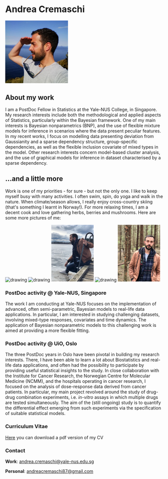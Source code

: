 # Andrea Cremaschi
<img src="MainFig.jpg" alt="drawing" width="200"/>

## About my work
I am a PostDoc Fellow in Statistics at the Yale-NUS College, in Singapore.
My research interests include both the methodological and applied aspects of Statistics,
particularly within the Bayesian framework.
One of my main interests is Bayesian nonparametrics (BNP), and the use of flexible mixture
models for inference in scenarios where the data present peculiar features. In my recent
works, I focus on modelling data presenting deviation from Gaussianity and a sparse
dependency structure, group-specific dependencies, as well as the flexible inclusion covariate of
mixed types in the model. Other research interests concern model-based cluster analysis, and the use of graphical models for inference in dataset characterised by a sparse dependency.

## ...and a little more
Work is one of my priorities - for sure - but not the only one. I like to keep myself busy with many activities. I often swim, spin, do yoga and walk in the nature. When climate/season allows, I really enjoy cross-country skiing (that's something I learnt in Norway!). For more relaxing times, I am a decent cook and love gathering herbs, berries and mushrooms. Here are some more pictures of me:

<img src="subFig2.jpg" alt="drawing" width="135"/>  <img src="subFig3.jpg" alt="drawing" width="135"/>  <img src="subFig4.jpg" alt="drawing" width="135"/> <img src="subFig5.jpg" alt="drawing" width="135"/> <img src="subFig6.jpg" alt="drawing" width="135"/>

### PostDoc activity @ Yale-NUS, Singapore
The work I am conducting at Yale-NUS focuses on the implementation of advanced, often semi-parametric, Bayesian models to real-life data applications. In particular, I am interested in studying challenging datasets, involving mixed-type responses, covariates and time dynamics. The application of Bayesian nonparametric models to this challenging work is aimed at providing a more flexible fitting.

### PostDoc activity @ UiO, Oslo
The three PostDoc years in Oslo have been pivotal in building my research interests. There, I have been able to learn a lot about Biostatistics and real-life data applications, and often had the possibility to participate by providing useful statistical insights to the study.
In close collaboration with the Institute for Cancer Research, the Norwegian Centre for Molecular Medicine (NCMM), and the hospitals operating in cancer research, I focused on the analysis of dose-response data derived from cancer patients. In particular, my main project revolved around the study of drug-drug combination experiments, i.e. _in-vitro_ assays in which multiple drugs are tested simultaneously. The aim of the (still ongoing) study is to quantify the differential effect emerging from such experiments via the specification of suitable statistical models. 

### Curriculum Vitae
[Here](https://github.com/AndCre87/andreacremaschi.github.io/raw/master/CV_Cremaschi.pdf) you can download a pdf version of my CV


### Contact
**Work**: andrea.cremaschi@yale-nus.edu.sg

**Personal**: andreacremaschi87@gmail.com

